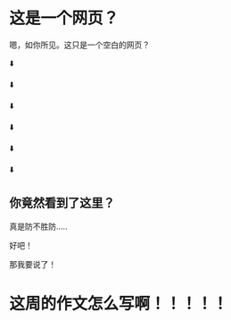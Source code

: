 # 这是一个网页？

嗯，如你所见。这只是一个空白的网页？
 
 
 
⬇️

⬇️

⬇️

⬇️

⬇️

⬇️
 
 
 
 
 
 
 
 
 
 
 
 
 
## 你竟然看到了这里？



























真是防不胜防.....



















好吧！









那我要说了！



























# 这周的作文怎么写啊！！！！！
